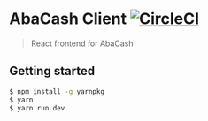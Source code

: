 # AbaCash Client [![CircleCI](https://circleci.com/gh/abakusbackup/abacash-client.svg?style=svg&circle-token=809d350562eff94f9ebe5a690cc86e17d30112be)](https://circleci.com/gh/abakusbackup/abacash-client)

> React frontend for AbaCash

## Getting started
```bash
$ npm install -g yarnpkg
$ yarn
$ yarn run dev
```
